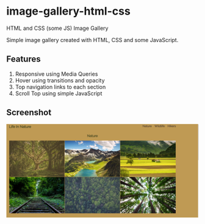 # image-gallery-html-css
HTML and  CSS (some JS) Image Gallery

Simple image gallery created with HTML, CSS and some JavaScript. 

## Features
1.  Responsive using Media Queries
2.  Hover using transitions and opacity
3.  Top navigation links to each section
4.  Scroll Top using simple JavaScript 

## Screenshot

<img width="507" alt="screenshot" src="./images/image.png">